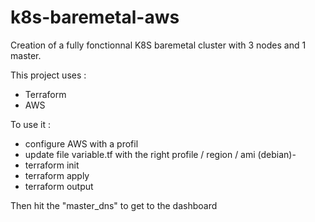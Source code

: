 # k8s-baremetal-aws

Creation of a fully fonctionnal K8S baremetal cluster with 3 nodes and 1 master.

This project uses :
* Terraform
* AWS

To use it :
* configure AWS with a profil
* update file variable.tf with the right profile / region / ami (debian)-
* terraform init
* terraform apply
* terraform output

Then hit the "master_dns" to get to the dashboard

